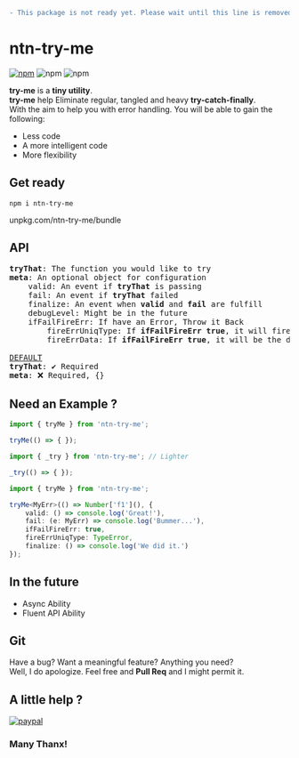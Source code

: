 ```diff
- This package is not ready yet. Please wait until this line is removed.
```

# ntn-try-me
[![npm](https://img.shields.io/npm/v/ntn-try-me?color=blue&style=flat-square)](https://www.npmjs.com/package/ntn-try-me)
![npm](https://img.shields.io/npm/l/ntn-try-me?color=blue&style=flat-square)
![npm](https://img.shields.io/badge/MINIFIED%20%2B%20GZIPPED-4KB+-brightgreen?style=flat-square)

<b>try-me</b> is a __tiny utility__.  
<b>try-me</b> help Eliminate regular, tangled and heavy __try-catch-finally__.  
With the aim to help you with error handling.
You will be able to gain the following:
* Less code
* A more intelligent code
* More flexibility

## Get ready
`npm i ntn-try-me`

unpkg.com/ntn-try-me/bundle

## API

<pre>
<b>tryThat</b>: The function you would like to try
<b>meta</b>: An optional object for configuration
    valid: An event if <b>tryThat</b> is passing
    fail: An event if <b>tryThat</b> failed
    finalize: An event when <b>valid</b> and <b>fail</b> are fulfill
    debugLevel: Might be in the future
    ifFailFireErr: If have an Error, Throw it Back
        fireErrUniqType: If <b>ifFailFireErr</b> <b>true</b>, it will fire only if the Error Type Equal <b>fireErrUniqType</b>
        fireErrData: If <b>ifFailFireErr</b> <b>true</b>, it will be the data Thrown Back

<u>DEFAULT</u>
<b>tryThat</b>: ✔️ Required
<b>meta</b>: ❌ Required, {}
</pre>

## Need an Example ?
```Typescript
import { tryMe } from 'ntn-try-me';

tryMe(() => { });
```

```Typescript
import { _try } from 'ntn-try-me'; // Lighter

_try(() => { });
```

```Typescript
import { tryMe } from 'ntn-try-me';

tryMe<MyErr>(() => Number['f1'](), {
    valid: () => console.log('Great!'),
    fail: (e: MyErr) => console.log('Bummer...'),
    ifFailFireErr: true,
    fireErrUniqType: TypeError,
    finalize: () => console.log('We did it.')
});
```

## In the future
* Async Ability
* Fluent API Ability

## Git
Have a bug? Want a meaningful feature? Anything you need?  
Well, I do apologize. Feel free and __Pull Req__ and I might permit it.

## A little help ?  
[![paypal](https://www.paypalobjects.com/en_US/i/btn/btn_donate_SM.gif)](https://paypal.me/netanel0058)

### Many Thanx!
